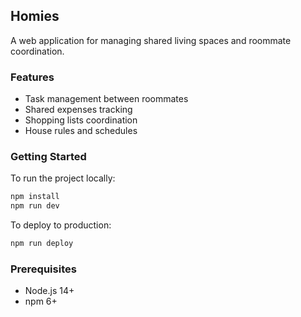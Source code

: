 ## Homies

A web application for managing shared living spaces and roommate coordination.

### Features
- Task management between roommates
- Shared expenses tracking
- Shopping lists coordination
- House rules and schedules

### Getting Started

To run the project locally:

```bash
npm install
npm run dev
```

To deploy to production:

```bash
npm run deploy
```

### Prerequisites
- Node.js 14+
- npm 6+
